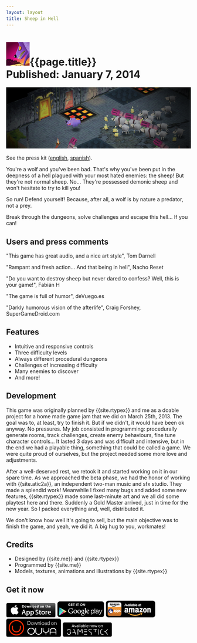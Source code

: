 ```yaml
---
layout: layout
title: Sheep in Hell
---
```


![{{page.title}} icon](../images/sheepinhell.png){{page.title}}<section class="byline">Published: January 7, 2014</section>
===

![Sheep in Hell screenshot](../images/sheepinhell_scr.png)

See the press kit ([english](../presskit/sheepinhell_en), [spanish](../presskit/sheepinhell_es)).
  
You're a wolf and you've been bad. That's why you've been put in the deepness of a hell plagued with your most hated enemies: the sheep! But they're not normal sheep. No... They're possessed demonic sheep and won't hesitate to try to kill you!

So run! Defend yourself! Because, after all, a wolf is by nature a predator, not a prey.

Break through the dungeons, solve challenges and escape this hell... If you can!

Users and press comments
---

"This game has great audio, and a nice art style", Tom Darnell

"Rampant and fresh action... And that being in hell", Nacho Reset

"Do you want to destroy sheep but never dared to confess? Well, this is your game!", Fabián H

"The game is full of humor", deVuego.es

"Darkly humorous vision of the afterlife", Craig Forshey, SuperGameDroid.com

Features
---
  
- <i class="icon icon-ok"></i>Intuitive and responsive controls
- <i class="icon icon-ok"></i>Three difficulty levels
- <i class="icon icon-ok"></i>Always different procedural dungeons
- <i class="icon icon-ok"></i>Challenges of increasing difficulty
- <i class="icon icon-ok"></i>Many enemies to discover
- <i class="icon icon-ok"></i>And more!

Development
---
  
This game was originally planned by {{site.rtypex}} and me as a doable project for a home made game jam that we did on March 25th, 2013. The goal was to, at least, try to finish it. But if we didn't, it would have been ok anyway. No pressures. My job consisted in programming: procedurally generate rooms, track challenges, create enemy behaviours, fine tune character controls... It lasted 3 days and was difficult and intensive, but in the end we had a playable thing, something that could be called a game. We were quite proud of ourselves, but the project needed some more love and adjustments.

After a well-deserved rest, we retook it and started working on it in our spare time. As we approached the beta phase, we had the honor of working with {{site.atic2a}}, an independent two-man music and sfx studio. They made a splendid work! Meanwhile I fixed many bugs and added some new features, {{site.rtypex}} made some last-minute art and we all did some playtest here and there. Suddenly a Gold Master arrived, just in time for the new year. So I packed everything and, well, distributed it.

We don't know how well it's going to sell, but the main objective was to finish the game, and yeah, we did it. A big hug to you, workmates!

Credits
---

- Designed by {{site.me}} and {{site.rtypex}}
- Programmed by {{site.me}}
- Models, textures, animations and illustrations by {{site.rtypex}}

Get it now
---

[![Get it on AppStore](images/badge_AppStore.png)](https://itunes.apple.com/es/app/sheep-in-hell/id788371896?mt=8)
[![Get it on GooglePlay](images/badge_GooglePlay.png)](https://play.google.com/store/apps/details?id=cm.david.sheepinhell)
[![Get it on Amazon](images/badge_Amazon.png)](http://www.amazon.com/gp/product/B00JWUVKFI)
[![Get it on Ouya](images/badge_Ouya.png)](https://www.ouya.tv/game/Sheep-in-Hell/)
[![Get it on GameStick](images/badge_GameStick.png)](https://zone.gamestick.tv/game_370)
